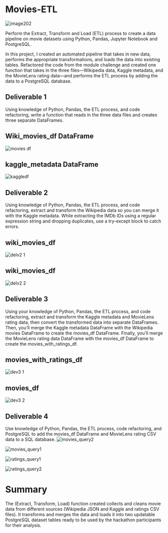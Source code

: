 # Movies-ETL

![image202](https://user-images.githubusercontent.com/58860105/136827367-59396828-6807-4837-b8eb-413a9e1d8fa8.PNG)

Perform the Extract, Transform and Load (ETL) process to create a data pipeline on movie datasets using Python, Pandas, Jupyter Notebook and PostgreSQL.

In this project, I created an automated pipeline that takes in new data, performs the appropriate transformations, and loads the data into existing tables.  Refactored the code from the module challenge and created one function that takes in the three files—Wikipedia data, Kaggle metadata, and the MovieLens rating data—and performs the ETL process by adding the data to a PostgreSQL database.


## Deliverable 1

Using knowledge of Python, Pandas, the ETL process, and code refactoring, write a function that reads in the three data files and creates three separate DataFrames.

## Wiki_movies_df DataFrame

![movies df](https://user-images.githubusercontent.com/58860105/136827910-390a2a98-4eb4-4ac6-90e3-15ed95d817b7.PNG)


## kaggle_metadata DataFrame

![kaggledf](https://user-images.githubusercontent.com/58860105/136828042-b5e60f03-d663-4a21-8a82-5594a9938088.PNG)


## Deliverable 2

Using knowledge of Python, Pandas, the ETL process, and code refactoring, extract and transform the Wikipedia data so you can merge it with the Kaggle metadata. While extracting the IMDb IDs using a regular expression string and dropping duplicates, use a try-except block to catch errors.

## wiki_movies_df
![delv2 1](https://user-images.githubusercontent.com/58860105/136828479-cd06b792-ab12-4bf5-82cb-0a256fb2473e.PNG)



## wiki_movies_df
![delv2 2](https://user-images.githubusercontent.com/58860105/136828493-c3ec1226-a8e7-4f05-bbd6-b77e518fa19a.PNG)


## Deliverable 3
Using your knowledge of Python, Pandas, the ETL process, and code refactoring, extract and transform the Kaggle metadata and MovieLens rating data, then convert the transformed data into separate DataFrames. Then, you’ll merge the Kaggle metadata DataFrame with the Wikipedia movies DataFrame to create the movies_df DataFrame. Finally, you’ll merge the MovieLens rating data DataFrame with the movies_df DataFrame to create the movies_with_ratings_df.

## movies_with_ratings_df
![dev3 1](https://user-images.githubusercontent.com/58860105/136828812-3da66824-4285-423d-94c3-1da4bfa8b942.PNG)



## movies_df
![dev3 2](https://user-images.githubusercontent.com/58860105/136828875-0f08635f-03aa-4b17-93c3-e668943d13fc.PNG)

## Deliverable 4
Use knowledge of Python, Pandas, the ETL process, code refactoring, and PostgreSQL to add the movies_df DataFrame and MovieLens rating CSV data to a SQL database.
![movies_query2](https://user-images.githubusercontent.com/58860105/136829019-77dbded0-3fd1-4ed2-9689-ead49aea2ca4.PNG)

![movies_query1](https://user-images.githubusercontent.com/58860105/136829026-4f83977c-67d0-4949-8a7b-556e80bd3d3a.PNG)


![ratings_query1](https://user-images.githubusercontent.com/58860105/136829040-300c3692-bba3-4c13-83ce-a3b38339f1d4.PNG)

![ratings_query2](https://user-images.githubusercontent.com/58860105/136829055-8e388639-d67c-4120-8a87-24dad6071887.PNG)



# Summary
The (Extract, Transform, Load) function created collects and cleans movie data from different sources (Wikipedia JSON and Kaggle and ratings CSV files). It transforms and merges the data and loads it into two updatable PostgreSQL dataset tables ready to be used by the hackathon participants for their analysis.
